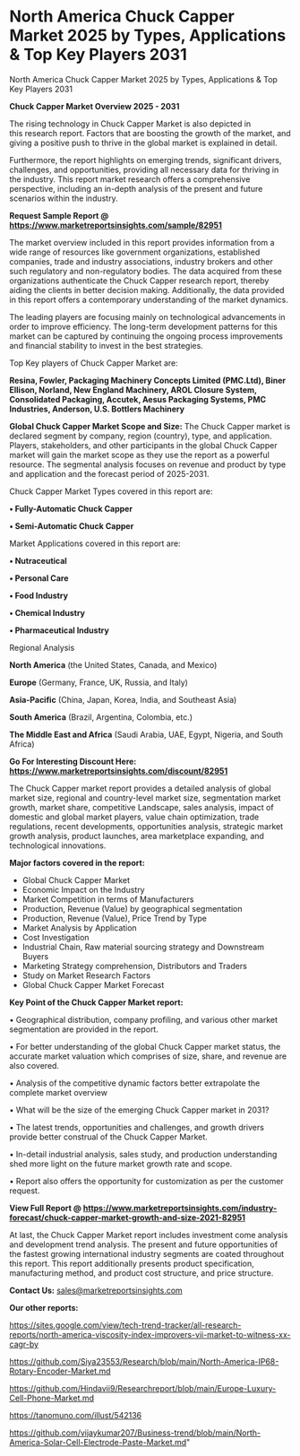 # North America Chuck Capper Market 2025 by Types, Applications & Top Key Players 2031
North America Chuck Capper Market 2025 by Types, Applications & Top Key Players 2031

<Strong> Chuck Capper Market Overview 2025 - 2031</strong>

The rising technology in Chuck Capper Market is also depicted in this research report. Factors that are boosting the growth of the market, and giving a positive push to thrive in the global market is explained in detail.

Furthermore, the report highlights on emerging trends, significant drivers, challenges, and opportunities, providing all necessary data for thriving in the industry. This report market research offers a comprehensive perspective, including an in-depth analysis of the present and future scenarios within the industry.

<strong>Request Sample Report @ <a href=https://www.marketreportsinsights.com/sample/82951>https://www.marketreportsinsights.com/sample/82951</a></strong>

The market overview included in this report provides information from a wide range of resources like government organizations, established companies, trade and industry associations, industry brokers and other such regulatory and non-regulatory bodies. The data acquired from these organizations authenticate the Chuck Capper research report, thereby aiding the clients in better decision making. Additionally, the data provided in this report offers a contemporary understanding of the market dynamics.

The leading players are focusing mainly on technological advancements in order to improve efficiency. The long-term development patterns for this market can be captured by continuing the ongoing process improvements and financial stability to invest in the best strategies.

Top Key players of Chuck Capper Market are:

<strong>Resina, Fowler, Packaging Machinery Concepts Limited (PMC.Ltd), Biner Ellison, Norland, New England Machinery, AROL Closure System, Consolidated Packaging, Accutek, Aesus Packaging Systems, PMC Industries, Anderson, U.S. Bottlers Machinery</strong>

<strong><b>Global Chuck Capper Market Scope and Size:</b></strong>
The Chuck Capper market is declared segment by company, region (country), type, and application. Players, stakeholders, and other participants in the global Chuck Capper market will gain the market scope as they use the report as a powerful resource. The segmental analysis focuses on revenue and product by type and application and the forecast period of 2025-2031.

Chuck Capper Market Types covered in this report are:

<strong>• Fully-Automatic Chuck Capper

• Semi-Automatic Chuck Capper</strong>

Market Applications covered in this report are:

<strong>• Nutraceutical

• Personal Care

• Food Industry

• Chemical Industry

• Pharmaceutical Industry</strong> 

Regional Analysis

<strong>North America</strong> (the United States, Canada, and Mexico)

<strong>Europe</strong> (Germany, France, UK, Russia, and Italy)

<strong>Asia-Pacific</strong> (China, Japan, Korea, India, and Southeast Asia)

<strong>South America</strong> (Brazil, Argentina, Colombia, etc.)

<strong>The Middle East and Africa</strong> (Saudi Arabia, UAE, Egypt, Nigeria, and South Africa)

<strong>Go For Interesting Discount Here: <a href=https://www.marketreportsinsights.com/discount/82951>https://www.marketreportsinsights.com/discount/82951</a></strong>

The Chuck Capper market report provides a detailed analysis of global market size, regional and country-level market size, segmentation market growth, market share, competitive Landscape, sales analysis, impact of domestic and global market players, value chain optimization, trade regulations, recent developments, opportunities analysis, strategic market growth analysis, product launches, area marketplace expanding, and technological innovations.

<strong><b>Major factors covered in the report:</b></strong>
<ul>
  <li>Global Chuck Capper Market </li>
  <li>Economic Impact on the Industry</li>
  <li>Market Competition in terms of Manufacturers</li>
  <li>Production, Revenue (Value) by geographical segmentation</li>
  <li>Production, Revenue (Value), Price Trend by Type</li>
  <li>Market Analysis by Application</li>
  <li>Cost Investigation</li>
  <li>Industrial Chain, Raw material sourcing strategy and Downstream Buyers</li>
  <li>Marketing Strategy comprehension, Distributors and Traders</li>
  <li>Study on Market Research Factors</li>
  <li>Global Chuck Capper Market Forecast</li>
</ul>

<strong><b>Key Point of the Chuck Capper Market report:</b></strong>

• Geographical distribution, company profiling, and various other market segmentation are provided in the report.

• For better understanding of the global Chuck Capper market status, the accurate market valuation which comprises of size, share, and revenue are also covered.

• Analysis of the competitive dynamic factors better extrapolate the complete market overview

• What will be the size of the emerging Chuck Capper market in 2031?

• The latest trends, opportunities and challenges, and growth drivers provide better construal of the Chuck Capper Market.

• In-detail industrial analysis, sales study, and production understanding shed more light on the future market growth rate and scope.

• Report also offers the opportunity for customization as per the customer request.

<strong><b>View Full Report @ <a href=https://www.marketreportsinsights.com/industry-forecast/chuck-capper-market-growth-and-size-2021-82951>https://www.marketreportsinsights.com/industry-forecast/chuck-capper-market-growth-and-size-2021-82951</a></b></strong>


At last, the Chuck Capper Market report includes investment come analysis and development trend analysis. The present and future opportunities of the fastest growing international industry segments are coated throughout this report. This report additionally presents product specification, manufacturing method, and product cost structure, and price structure.

<strong>Contact Us:</strong>
sales@marketreportsinsights.com

<strong>Our other reports:</strong>

<a href=https://sites.google.com/view/tech-trend-tracker/all-research-reports/north-america-viscosity-index-improvers-vii-market-to-witness-xx-cagr-by>https://sites.google.com/view/tech-trend-tracker/all-research-reports/north-america-viscosity-index-improvers-vii-market-to-witness-xx-cagr-by</a>

<a href=https://github.com/Siya23553/Research/blob/main/North-America-IP68-Rotary-Encoder-Market.md>https://github.com/Siya23553/Research/blob/main/North-America-IP68-Rotary-Encoder-Market.md</a>

<a href=https://github.com/Hindavii9/Researchreport/blob/main/Europe-Luxury-Cell-Phone-Market.md>https://github.com/Hindavii9/Researchreport/blob/main/Europe-Luxury-Cell-Phone-Market.md</a>

<a href=https://tanomuno.com/illust/542136>https://tanomuno.com/illust/542136</a>

<a href=https://github.com/vijaykumar207/Business-trend/blob/main/North-America-Solar-Cell-Electrode-Paste-Market.md>https://github.com/vijaykumar207/Business-trend/blob/main/North-America-Solar-Cell-Electrode-Paste-Market.md</a>"
